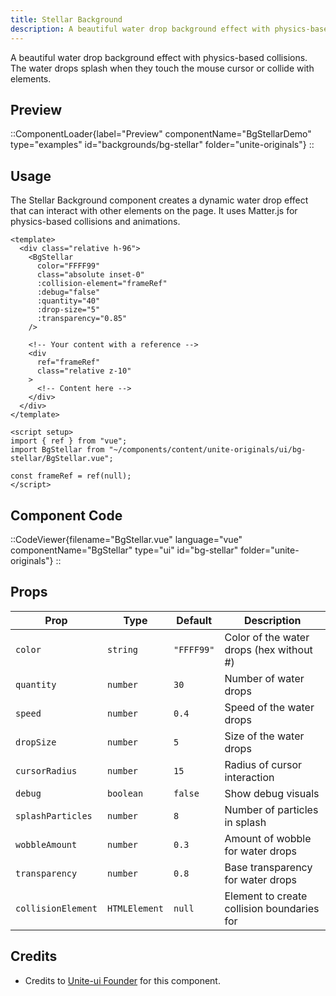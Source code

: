 ```yaml
---
title: Stellar Background
description: A beautiful water drop background effect with physics-based collisions.
---
```



A beautiful water drop background effect with physics-based collisions. The water drops splash when they touch the mouse cursor or collide with elements.

## Preview

::ComponentLoader{label="Preview" componentName="BgStellarDemo" type="examples" id="backgrounds/bg-stellar" folder="unite-originals"}
::

## Usage

The Stellar Background component creates a dynamic water drop effect that can interact with other elements on the page. It uses Matter.js for physics-based collisions and animations.

```vue
<template>
  <div class="relative h-96">
    <BgStellar
      color="FFFF99"
      class="absolute inset-0"
      :collision-element="frameRef"
      :debug="false"
      :quantity="40"
      :drop-size="5"
      :transparency="0.85"
    />

    <!-- Your content with a reference -->
    <div
      ref="frameRef"
      class="relative z-10"
    >
      <!-- Content here -->
    </div>
  </div>
</template>

<script setup>
import { ref } from "vue";
import BgStellar from "~/components/content/unite-originals/ui/bg-stellar/BgStellar.vue";

const frameRef = ref(null);
</script>
```

## Component Code

::CodeViewer{filename="BgStellar.vue" language="vue" componentName="BgStellar" type="ui" id="bg-stellar" folder="unite-originals"}
::

## Props

| Prop               | Type          | Default    | Description                                |
| ------------------ | ------------- | ---------- | ------------------------------------------ |
| `color`            | `string`      | `"FFFF99"` | Color of the water drops (hex without #)   |
| `quantity`         | `number`      | `30`       | Number of water drops                      |
| `speed`            | `number`      | `0.4`      | Speed of the water drops                   |
| `dropSize`         | `number`      | `5`        | Size of the water drops                    |
| `cursorRadius`     | `number`      | `15`       | Radius of cursor interaction               |
| `debug`            | `boolean`     | `false`    | Show debug visuals                         |
| `splashParticles`  | `number`      | `8`        | Number of particles in splash              |
| `wobbleAmount`     | `number`      | `0.3`      | Amount of wobble for water drops           |
| `transparency`     | `number`      | `0.8`      | Base transparency for water drops          |
| `collisionElement` | `HTMLElement` | `null`     | Element to create collision boundaries for |

## Credits

- Credits to [Unite-ui Founder](https://x.com/cmejia_dev) for this component.
